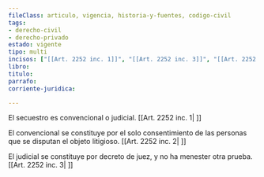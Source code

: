 ```yaml
---
fileClass: articulo, vigencia, historia-y-fuentes, codigo-civil
tags:
- derecho-civil
- derecho-privado
estado: vigente
tipo: multi
incisos: ["[[Art. 2252 inc. 1]]", "[[Art. 2252 inc. 3]]", "[[Art. 2252 inc. 2]]"]
libro:
titulo:
parrafo:
corriente-juridica:

---
```

El secuestro es convencional o judicial. [[Art. 2252 inc. 1| ]]

El convencional se constituye por el solo consentimiento de las personas que se disputan el objeto litigioso. [[Art. 2252 inc. 2| ]]

El judicial se constituye por decreto de juez, y no ha menester otra prueba. [[Art. 2252 inc. 3| ]]